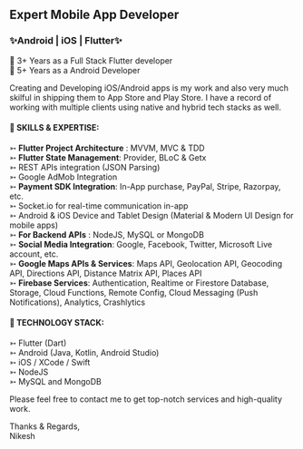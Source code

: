 
##  Expert Mobile App Developer  
###     ✨Android | iOS | Flutter✨

<!-- 
**NikeshNayak/NikeshNayak** is a ✨ _special_ ✨ repository because its `README.md` (this file) appears on your GitHub profile.

Here are some ideas to get you started:

- 🔭 I’m currently working on ...
- 🌱 I’m currently learning ...
- 👯 I’m looking to collaborate on ...
- 🤔 I’m looking for help with ...
- 💬 Ask me about ...
- 📫 How to reach me: ...
- 😄 Pronouns: ...
- ⚡ Fun fact: ... -->

🥇 3+ Years as a Full Stack Flutter developer  
🥇 5+ Years as a Android Developer

Creating and Developing iOS/Android apps is my work and also very much skilful in shipping them to App Store and Play Store. I have a record of working with multiple clients using native and hybrid tech stacks as well.

#### 📌 SKILLS & EXPERTISE:

➳ **Flutter Project Architecture** : MVVM, MVC & TDD  
➳ **Flutter State Management**: Provider, BLoC & Getx  
➳ REST APIs integration (JSON Parsing)  
➳ Google AdMob Integration  
➳ **Payment SDK Integration**: In-App purchase, PayPal, Stripe, Razorpay, etc.  
➳ Socket.io for real-time communication in-app  
➳ Android & iOS Device and Tablet Design (Material & Modern UI Design for mobile apps)  
➳ **For Backend APIs** : NodeJS, MySQL or MongoDB  
➳ **Social Media Integration**: Google, Facebook, Twitter, Microsoft Live account, etc.  
➳ **Google Maps APIs & Services**: Maps API, Geolocation API, Geocoding API, Directions API, Distance Matrix API, Places API  
➳ **Firebase Services**: Authentication, Realtime or Firestore Database, Storage, Cloud Functions, Remote Config, Cloud Messaging (Push Notifications), Analytics, Crashlytics  

#### 📌 TECHNOLOGY STACK:

➳ Flutter (Dart)  
➳ Android (Java, Kotlin, Android Studio)  
➳ iOS / XCode / Swift  
➳ NodeJS  
➳ MySQL and MongoDB  

Please feel free to contact me to get top-notch services and high-quality work.

Thanks & Regards,  
Nikesh
